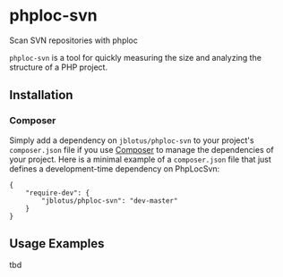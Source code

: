 phploc-svn
==========

Scan SVN repositories with phploc

`phploc-svn` is a tool for quickly measuring the size and analyzing the structure of a PHP project.

## Installation

### Composer

Simply add a dependency on `jblotus/phploc-svn` to your project's `composer.json` file if you use [Composer](http://getcomposer.org/) to manage the dependencies of your project. Here is a minimal example of a `composer.json` file that just defines a development-time dependency on PhpLocSvn:

    {
        "require-dev": {
            "jblotus/phploc-svn": "dev-master"
        }
    }


## Usage Examples
tbd
